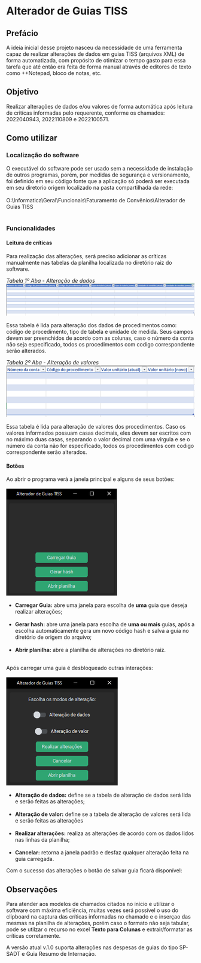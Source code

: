 # Alterador de Guias TISS
 
## Prefácio

A ideia inicial desse projeto nasceu da necessidade de uma ferramenta
capaz de realizar alterações de dados em guias TISS (arquivos XML) de forma automatizada, com propósito
de otimizar o tempo gasto para essa tarefa que até então era feita de forma manual através
de editores de texto como ++Notepad, bloco de notas, etc.

## Objetivo

Realizar alterações de dados e/ou valores de forma automática após leitura de critícas informadas pelo requerente,
conforme os chamados: 2022040943, 2022110809 e 2022100571.

## Como utilizar

### Localização do software

O executável do software pode ser usado sem a necessidade de instalação
de outros programas, porém, por medidas de segurança e versionamento, foi definido em seu código fonte
que a aplicação só poderá ser executada em seu diretorio origem localizado na pasta compartilhada da rede:
<br>
<br>
<a>O:\Informatica\Geral\Funcionais\Faturamento de Convênios\Alterador de Guias TISS</a><br><br>

### Funcionalidades

#### Leitura de críticas

<p>Para realização das alterações, será preciso adicionar as críticas manualmente nas tabelas da planilha localizada no diretório 
raiz do software.</p>

<i>Tabela 1º Aba - Alteração de dados</i> 
<img src="resources\screenshot_excel_plan_data.png">

<p>Essa tabela é lida para alteração dos dados de procedimentos como: código de procedimento, tipo de tabela e
unidade de medida. Seus campos devem ser preenchidos de acordo com as colunas, caso o número da conta
não seja especificado, todos os procedimentos com codigo correspondente serão alterados.</p>

<i>Tabela 2º Aba - Alteração de valores</i> 
<img src="resources\screenshot_excel_plan_value.png">

<p>Essa tabela é lida para alteração de valores dos procedimentos. Caso os valores informados possuam casas decimais,
eles devem ser escritos com no máximo duas casas, separando o valor decimal com uma vírgula e se 
o número da conta não for especificado, todos os procedimentos com codigo correspondente serão alterados.</p>

#### Botões

<p>Ao abrir o programa verá a janela principal e alguns de seus botões:
<br>
<br>
<img src="resources/screenshot_main_window.png">
<br>
<ul>
    <li><b>Carregar Guia:</b> abre uma janela para escolha de <b>uma</b> guia que deseja realizar alterações;</li>
    <br>
    <li><b>Gerar hash:</b> abre uma janela para escolha de <b>uma ou mais</b> guias, após a escolha 
    automaticamente gera um novo código hash e salva a guia no diretório de origem do arquivo;</li>
    <br>
    <li><b>Abrir planilha:</b> abre a planilha de alterações no diretório raiz.</li>
    <br>
</ul>
Após carregar uma guia é desbloqueado outras interações:
<br>
<br>
<img src="resources/screenshot_after_choose_guide.png">
<ul>
    <li><b>Alteração de dados:</b> define se a tabela de alteração de dados será lida e serão feitas as alterações;</li>
    <br>
    <li><b>Alteração de valor:</b> define se a tabela de alteração de valores será lida e serão feitas as alterações</li>
    <br>
    <li><b>Realizar alterações:</b> realiza as alterações de acordo com os dados lidos nas linhas da planilha;</li>
    <br>
    <li><b>Cancelar:</b> retorna a janela padrão e desfaz qualquer alteração feita na guia carregada.</li>
</ul>
Com o sucesso das alterações o botão de salvar guia ficará disponível:
<img src="">


## Observações
<p>Para atender aos modelos de chamados citados no início e utilizar o software com máxima eficiência, muitas vezes será
possível o uso do clipboard na captura das críticas informadas no chamado e o inserçao das mesmas na
planilha de alterações, porém caso o formato não seja tabular, pode se utilzar o recurso no excel <b>Texto para Colunas</b>
e extrair/formatar as críticas corretamente.</p>
<p>A versão atual v.1.0 suporta alterações nas despesas de guias do tipo SP-SADT e Guia Resumo de Internação.</p>